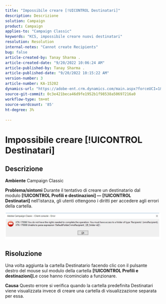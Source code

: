 ```yaml
---
title: "Impossibile creare [!UICONTROL Destinatari]"
description: Descrizione
solution: Campaign
product: Campaign
applies-to: "Campaign Classic"
keywords: "KCS, impossibile creare nuovi destinatari"
resolution: Resolution
internal-notes: "Cannot create Recipients"
bug: false
article-created-by: Tanay Sharma .
article-created-date: "9/20/2022 10:06:24 AM"
article-published-by: Tanay Sharma .
article-published-date: "9/20/2022 10:15:22 AM"
version-number: 3
article-number: KA-15202
dynamics-url: "https://adobe-ent.crm.dynamics.com/main.aspx?forceUCI=1&pagetype=entityrecord&etn=knowledgearticle&id=687448df-cb38-ed11-9db1-002248086735"
source-git-commit: 0c3e421beca46d9fe1952b1f98538a50697216a0
workflow-type: tm+mt
source-wordcount: '85'
ht-degree: 3%

---
```


# Impossibile creare [!UICONTROL Destinatari]

## Descrizione

<b>Ambiente</b>
Campaign Classic


<b>Problema/sintomi</b>
Durante il tentativo di creare un destinatario dal modulo <b>[!UICONTROL Profili e destinazioni] — [!UICONTROL Destinatari]</b> nell’istanza, gli utenti ottengono i diritti per accedere agli errori della cartella.



![](assets/___f4809700-cd38-ed11-9db1-002248086735___.png)


## Risoluzione




Una volta aggiunta la cartella Destinatario facendo clic con il pulsante destro del mouse sul modulo della cartella <b>[!UICONTROL Profili e destinazioni]</b>Le cose hanno ricominciato a funzionare.


<b>Causa</b>
Questo errore si verifica quando la cartella predefinita Destinatari viene visualizzata invece di creare una cartella di visualizzazione separata per essa.
